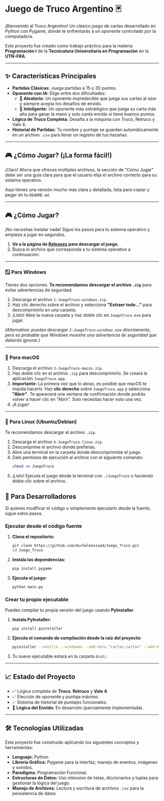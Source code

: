 # Juego de Truco Argentino 🃏

[](https://www.python.org/) [](https://www.pygame.org/) [](https://www.google.com/search?q=)

¡Bienvenido al Truco Argentino\! Un clásico juego de cartas desarrollado en Python con Pygame, donde te enfrentarás a un oponente controlado por la computadora.

Este proyecto fue creado como trabajo práctico para la materia **Programación I** de la **Tecnicatura Universitaria en Programación** en la **UTN-FRA**.

-----

## ✨ Características Principales

  * **Partidas Clásicas:** Juega partidas a 15 o 30 puntos.
  * **Oponente con IA:** Elige entre dos dificultades:
      * 🤖 **Aleatorio:** Un oponente impredecible que juega sus cartas al azar y siempre acepta los desafíos de envido.
      * 🧠 **Inteligente:** Un oponente más estratégico que juega su carta más alta para ganar la mano y solo canta envido si tiene buenos puntos.
  * **Lógica de Truco Completa:** Desafía a la máquina con Truco, Retruco y Vale 4.
  * **Historial de Partidas:** Tu nombre y puntaje se guardan automáticamente en un archivo `.csv` para llevar un registro de tus hazañas.

-----

## 🎮 ¿Cómo Jugar? (¡La forma fácil\!)

¡Claro\! Ahora que ofreces múltiples archivos, la sección de "Cómo Jugar" debe ser una guía clara para que el usuario elija el archivo correcto para su sistema operativo.

Aquí tienes una versión mucho más clara y detallada, lista para copiar y pegar en tu `README.md`.

-----

## 🎮 ¿Cómo Jugar?

¡No necesitas instalar nada\! Sigue los pasos para tu sistema operativo y empieza a jugar en segundos.

1.  **Ve a la página de [Releases](https://www.google.com/search?q=https://github.com/michelmassaad/Juego_Truco/releases/latest) para descargar el juego.**
2.  Busca el archivo que corresponda a tu sistema operativo a continuación:

-----

### 🪟 Para Windows

Tienes dos opciones. **Te recomendamos descargar el archivo `.zip`** para evitar advertencias de seguridad.

1.  Descarga el archivo `1-JuegoTruco-windows.zip`.
2.  Haz clic derecho sobre el archivo y selecciona **"Extraer todo..."** para descomprimirlo en una carpeta.
3.  ¡Listo\! Abre la nueva carpeta y haz doble clic en `JuegoTruco.exe` para jugar.

*(Alternativa: puedes descargar `2-JuegoTruco-windows.exe` directamente, pero es probable que Windows muestre una advertencia de seguridad que deberás ignorar.)*

-----

###  Para macOS

1.  Descarga el archivo `3-JuegoTruco-macos.zip`.
2.  Haz doble clic en el archivo `.zip` para descomprimirlo. Se creará la aplicación `JuegoTruco.app`.
3.  **Importante:** La primera vez que lo abras, es posible que macOS te impida hacerlo. Haz **clic derecho** sobre `JuegoTruco.app` y selecciona **"Abrir"**. Te aparecerá una ventana de confirmación donde podrás volver a hacer clic en "Abrir". Solo necesitas hacer esto una vez.
4.  ¡A jugar\!

-----

### 🐧 Para Linux (Ubuntu/Debian)

Te recomendamos descargar el archivo `.zip`.

1.  Descarga el archivo `4-JuegoTruco-linux.zip`.
2.  Descomprime el archivo donde prefieras.
3.  Abre una terminal en la carpeta donde descomprimiste el juego.
4.  Dale permisos de ejecución al archivo con el siguiente comando:
    ```bash
    chmod +x JuegoTruco
    ```
5.  ¡Listo\! Ejecuta el juego desde la terminal con `./JuegoTruco` o haciendo doble clic sobre el archivo.

## 🚀 Para Desarrolladores

Si quieres modificar el código o simplemente ejecutarlo desde la fuente, sigue estos pasos.

### Ejecutar desde el código fuente

1.  **Clona el repositorio:**
    ```bash
    git clone https://github.com/michelmassaad/Juego_Truco.git
    cd Juego_Truco
    ```
2.  **Instala las dependencias:**
    ```bash
    pip install pygame
    ```
3.  **Ejecuta el juego:**
    ```bash
    python main.py
    ```

### Crear tu propio ejecutable

Puedes compilar tu propia versión del juego usando **PyInstaller**.

1.  **Instala PyInstaller:**
    ```bash
    pip install pyinstaller
    ```
2.  **Ejecuta el comando de compilación desde la raíz del proyecto:**
    ```bash
    pyinstaller --onefile --windowed --add-data "cartas;cartas" --add-data "audio;audio" --add-data "archivos;archivos" main.py
    ```
3.  Tu nuevo ejecutable estará en la carpeta `dist/`.

-----

## 📈 Estado del Proyecto

  * ✅ Lógica completa de **Truco**, **Retruco** y **Vale 4**.
  * ✅ Elección de oponente y puntaje máximo.
  * ✅ Sistema de historial de puntajes funcionales.
  * 🚧 **Lógica del Envido:** En desarrollo (parcialmente implementada).

-----

## 🛠️ Tecnologías Utilizadas

Este proyecto fue construido aplicando los siguientes conceptos y herramientas:

  * **Lenguaje:** Python
  * **Librería Gráfica:** Pygame para la interfaz, manejo de eventos, imágenes y sonidos.
  * **Paradigma:** Programación Funcional.
  * **Estructuras de Datos:** Uso intensivo de listas, diccionarios y tuplas para gestionar la lógica del juego.
  * **Manejo de Archivos:** Lectura y escritura de archivos `.csv` para la persistencia de datos.

